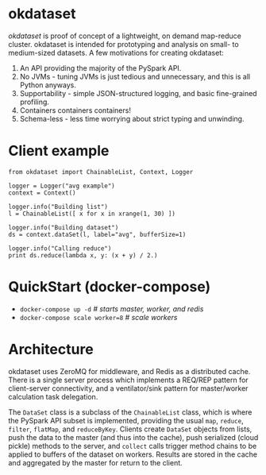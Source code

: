 okdataset
====

*okdataset* is proof of concept of a lightweight, on demand map-reduce cluster.  okdataset is intended for prototyping and analysis on small- to medium-sized datasets.  A few motivations for creating okdataset:

1. An API providing the majority of the PySpark API.
2. No JVMs - tuning JVMs is just tedious and unnecessary, and this is all Python anyways.
3. Supportability - simple JSON-structured logging, and basic fine-grained profiling.
4. Containers containers containers!
5. Schema-less - less time worrying about strict typing and unwinding.

Client example
===
```
from okdataset import ChainableList, Context, Logger

logger = Logger("avg example")
context = Context()

logger.info("Building list")
l = ChainableList([ x for x in xrange(1, 30) ])

logger.info("Building dataset")
ds = context.dataSet(l, label="avg", bufferSize=1)

logger.info("Calling reduce")
print ds.reduce(lambda x, y: (x + y) / 2.)
```

QuickStart (docker-compose)
===
* `docker-compose up -d` _# starts master, worker, and redis_
* `docker-compose scale worker=8`  _# scale workers_

Architecture
===
okdataset uses ZeroMQ for middleware, and Redis as a distributed cache.  There is a single server process which implements a REQ/REP pattern for client-server connectivity, and a ventilator/sink pattern for master/worker calculation task delegation.

The `DataSet` class is a subclass of the `ChainableList` class, which is where the PySpark API subset is implemented, providing the usual `map`, `reduce`, `filter`, `flatMap`, and `reduceByKey`.  Clients create `DataSet` objects from lists, push the data to the master (and thus into the cache), push serialized (cloud pickle) methods to the server, and `collect` calls trigger method chains to be applied to buffers of the dataset on workers.  Results are stored in the cache and aggregated by the master for return to the client.


